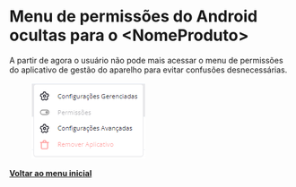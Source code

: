 # Menu de permissões do Android ocultas para o \<NomeProduto>

A partir de agora o usuário não pode mais acessar o menu de permissões do aplicativo de gestão do aparelho para evitar confusões desnecessárias.

<figure><img src="../../../.gitbook/assets/image (6) (1) (1) (1) (1) (1).png" alt=""><figcaption></figcaption></figure>

[**Voltar ao menu inicial**](./)
